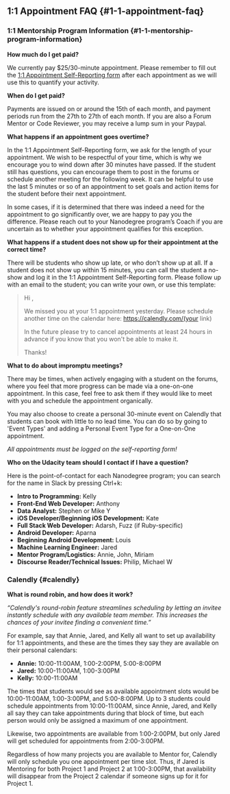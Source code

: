 
### 

## 1:1 Appointment FAQ {#1-1-appointment-faq}

### 1:1 Mentorship Program Information {#1-1-mentorship-program-information}

**How much do I get paid?**

We currently pay $25/30-minute appointment. Please remember to fill out the [1:1 Appointment Self-Reporting form](https://goo.gl/forms/Un6WTAlopI0B5vZD3) after each appointment as we will use this to quantify your activity.

**When do I get paid?**

Payments are issued on or around the 15th of each month, and payment periods run from the 27th to 27th of each month. If you are also a Forum Mentor or Code Reviewer, you may receive a lump sum in your Paypal.

**What happens if an appointment goes overtime?**

In the 1:1 Appointment Self-Reporting form, we ask for the length of your appointment. We wish to be respectful of your time, which is why we encourage you to wind down after 30 minutes have passed. If the student still has questions, you can encourage them to post in the forums or schedule another meeting for the following week. It can be helpful to use the last 5 minutes or so of an appointment to set goals and action items for the student before their next appointment.

In some cases, if it is determined that there was indeed a need for the appointment to go significantly over, we are happy to pay you the difference. Please reach out to your Nanodegree program’s Coach if you are uncertain as to whether your appointment qualifies for this exception.

**What happens if a student does not show up for their appointment at the correct time?**

There will be students who show up late, or who don’t show up at all.  If a student does not show up within 15 minutes, you can call the student a no-show and log it in the 1:1 Appointment Self-Reporting form. Please follow up with an email to the student; you can write your own, or use this template:

> Hi ,
> 
> We missed you at your 1:1 appointment yesterday. Please schedule another time on the calendar here: https://calendly.com/(your link)
> 
> In the future please try to cancel appointments at least 24 hours in advance if you know that you won't be able to make it.
> 
> Thanks!

**What to do about impromptu meetings?**

There may be times, when actively engaging with a student on the forums, where you feel that more progress can be made via a one-on-one appointment. In this case, feel free to ask them if they would like to meet with you and schedule the appointment organically.

You may also choose to create a personal 30-minute event on Calendly that students can book with little to no lead time. You can do so by going to 'Event Types' and adding a Personal Event Type for a One-on-One appointment.

_All appointments must be logged on the self-reporting form!_

**Who on the Udacity team should I contact if I have a question?**

Here is the point-of-contact for each Nanodegree program; you can search for the name in Slack by pressing Ctrl+k:

*   **Intro to Programming:** Kelly
*   **Front-End Web Developer:** Anthony
*   **Data Analyst:** Stephen or Mike Y
*   **iOS Developer/Beginning iOS Development:** Kate
*   **Full Stack Web Developer:** Adarsh, Fuzz (if Ruby-specific)
*   **Android Developer:** Aparna
*   **Beginning Android Development:** Louis
*   **Machine Learning Engineer:** Jared
*   **Mentor Program/Logistics:** Annie, John, Miriam
*   **Discourse Reader/Technical Issues:** Philip, Michael W

### Calendly {#calendly}

**What is round robin, and how does it work?**

_“Calendly's round-robin feature streamlines scheduling by letting an invitee instantly schedule with any available team member. This increases the chances of your invitee finding a convenient time.”_

For example, say that Annie, Jared, and Kelly all want to set up availability for 1:1 appointments, and these are the times they say they are available on their personal calendars:

*   **Annie:** 10:00-11:00AM, 1:00-2:00PM, 5:00-8:00PM
*   **Jared:** 10:00-11:00AM, 1:00-3:00PM
*   **Kelly:** 10:00-11:00AM

The times that students would see as available appointment slots would be 10:00-11:00AM, 1:00-3:00PM, and 5:00-8:00PM. Up to 3 students could schedule appointments from 10:00-11:00AM, since Annie, Jared, and Kelly all say they can take appointments during that block of time, but each person would only be assigned a maximum of one appointment.

Likewise, two appointments are available from 1:00-2:00PM, but only Jared will get scheduled for appointments from 2:00-3:00PM.

Regardless of how many projects you are available to Mentor for, Calendly will only schedule you one appointment per time slot. Thus, if Jared is Mentoring for both Project 1 and Project 2 at 1:00-3:00PM, that availability will disappear from the Project 2 calendar if someone signs up for it for Project 1.